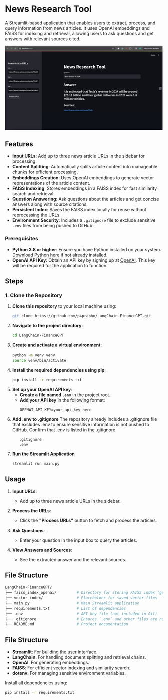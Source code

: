 # News Research Tool
A Streamlit-based application that enables users to extract, process, and query information from news articles. It uses OpenAI embeddings and FAISS for indexing and retrieval, allowing users to ask questions and get answers with relevant sources cited.

![App Screenshot](https://github.com/p4prabhu/LangChain-FinanceGPT/blob/a8cce945aec8336943dda38bfff520069cb0ca03/Screenshot%202024-12-07%20at%2018.49.04.png)




## Features

- **Input URLs**: Add up to three news article URLs in the sidebar for processing.
- **Content Splitting**: Automatically splits article content into manageable chunks for efficient processing.
- **Embeddings Creation**: Uses OpenAI embeddings to generate vector representations of the article content.
- **FAISS Indexing**: Stores embeddings in a FAISS index for fast similarity search and retrieval.
- **Question Answering**: Ask questions about the articles and get concise answers along with source citations.
- **Persistent Index**: Saves the FAISS index locally for reuse without reprocessing the URLs.
- **Environment Security**: Includes a `.gitignore` file to exclude sensitive `.env` files from being pushed to GitHub.

### Prerequisites

- **Python 3.8 or higher**: Ensure you have Python installed on your system. [Download Python here](https://www.python.org/downloads/) if not already installed.
- **OpenAI API Key**: Obtain an API key by signing up at [OpenAI](https://openai.com/). This key will be required for the application to function.

## Steps
### 1. Clone the Repository
1. **Clone this repository** to your local machine using:
   ```bash
   git clone https://github.com/p4prabhu/LangChain-FinanceGPT.git
2. **Navigate to the project directory**:
   ```bash
   cd LangChain-FinanceGPT
3. **Create and activate a virtual environment**:
   ```bash
   python -m venv venv
   source venv/bin/activate
4. **Install the required dependencies using pip**:
   ```bash
   pip install -r requirements.txt
5. **Set up your OpenAI API key**:
   - **Create a file named `.env`** in the project root.
   - **Add your API key** in the following format:
     ```plaintext
     OPENAI_API_KEY=your_api_key_here
     ```
6. **Add .env to .gitignore**
   The repository already includes a .gitignore file that excludes .env to ensure sensitive information is not pushed to GitHub. Confirm that .env is listed in the .gitignore      
    ```plaintext
       .gitignore
       .env
     ```
7. **Run the Streamlit Application**
   ```bash
   streamlit run main.py

## Usage

1. **Input URLs**:
   - Add up to three news article URLs in the sidebar.

2. **Process the URLs**:
   - Click the **"Process URLs"** button to fetch and process the articles.

3. **Ask Questions**:
   - Enter your question in the input box to query the articles.

4. **View Answers and Sources**:
   - See the extracted answer and the relevant sources.



## File Structure

```bash
LangChain-FinanceGPT/
├── faiss_index_openai/         # Directory for storing FAISS index (generated during runtime)
├── vector_index/               # Placeholder for saved vector files
├── main.py                     # Main Streamlit application
├── requirements.txt            # List of dependencies
├── .env                        # API key file (not included in Git)
├── .gitignore                  # Ensures `.env` and other files are not pushed
├── README.md                   # Project documentation
```


## File Structure

- **Streamlit**: For building the user interface.
- **LangChain**: For handling document splitting and retrieval chains.
- **OpenAI**: For generating embeddings.
- **FAISS**: For efficient vector indexing and similarity search.
- **dotenv**: For managing sensitive environment variables.

Install all dependencies using:
```bash
pip install -r requirements.txt
```
   
   




  

